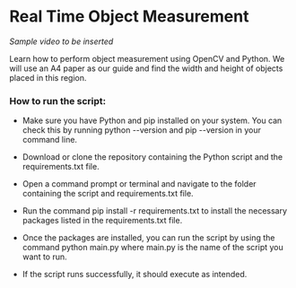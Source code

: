 # Real Time Object Measurement 

_Sample video to be inserted_

Learn how to perform object measurement using OpenCV and Python. We will use an A4 paper as our guide and find the width and height of objects placed in this region.

### How to run the script:

* Make sure you have Python and pip installed on your system. You can check this by running python --version and pip --version in your command line.


* Download or clone the repository containing the Python script and the requirements.txt file.


* Open a command prompt or terminal and navigate to the folder containing the script and requirements.txt file.


* Run the command pip install -r requirements.txt to install the necessary packages listed in the requirements.txt file.


* Once the packages are installed, you can run the script by using the command python main.py where main.py is the name of the script you want to run.


* If the script runs successfully, it should execute as intended.

